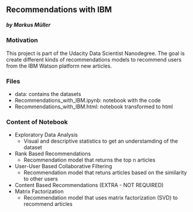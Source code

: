 ## Recommendations with IBM
##### by Markus Müller

### Motivation
This project is part of the Udacity Data Scientist Nanodegree.  The goal is create different kinds of recommendations models to recommend users from the IBM Watson platform new articles.

### Files
- data: contains the datasets
- Recommendations_with_IBM.ipynb: notebook with the code
- Recommendations_with_IBM.html: notebook transformed to html

### Content of Notebook
- Exploratory Data Analysis
  - Visual and descriptive statistics to get an understamding of the dataset
- Rank Based Recommendations
  - Recommendation model that returns the top n articles
- User-User Based Collaborative Filtering
  - Recommendation model that retuns articles based on the similarity to other users
- Content Based Recommendations (EXTRA - NOT REQUIRED)
- Matrix Factorization
  - Recommendation model that uses matrix factorization (SVD) to recommend articles  
